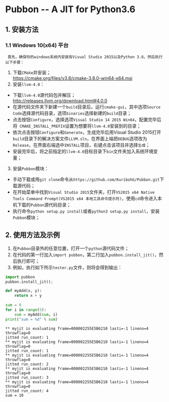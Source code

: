 # Pubbon -- A JIT for Python3.6
## 1. 安装方法
### 1.1 Windows 10(x64) 平台
     首先，确保你的windows系统内安装有Visual Studio 2015以及Python 3.6，然后执行以下步骤：
1. 下载`CMake`并安装；<br>
https://cmake.org/files/v3.8/cmake-3.8.0-win64-x64.msi
2. 安装`llvm-4.0`：<br>
* 下载`llvm-4.0`源代码包并解压；<br>
http://releases.llvm.org/download.html#4.0.0 <br>
* 在源代码文件夹下新建一个`build`目录后，运行`cmake-gui`，其中选项`Source Code`选择源代码目录，选项`binaries`选择新建的`build`目录；<br>
* 点击按钮`Configure`，选择选项`Visual Studio 14 2015 Win64`，配置完毕后将` CMAKE_INSTALL_PREFIX`设置为想要将`llvm-4.0`安装到的目录；<br>
* 依次点击按钮`Configure`和`Generate`，生成完毕后用Visual Studio 2015打开`build`目录下的解决方案文件`LLVM.sln`，在界面上端把`DEBUG`选项改为`Release`，在界面右端选中`INSTALL`项目，右键点击该项目并选择`生成`；<br>
* 安装完毕后，将之前指定的`llvm-4.0`目标目录下`bin`文件夹加入系统环境变量；<br>
3.  安装`Pubbon`模块：<br>
* 手动下载或用`git clone`命令从`https://github.com/KuribohG/Pubbon.git`下载源代码；<br>
* 在开始菜单中找到`Visual Studio 2015`文件夹，打开`VS2015 x64 Native Tools Command Prompt(VS2015 x64 本地工具命令提示符)`，使用`cd`命令进入本机下载的`Pubbon`源代码目录；<br>
* 执行命令`python setup.py install`或者`python3 setup.py install`，安装`Pubbon`模块；<br>

## 2. 使用方法及示例

1. 在`Pubbon`目录外的任意位置，打开一个`python`源代码文件；
2. 在代码的第一行加入`import pubbon`，第二行加入`pubbon.install_jit()`，然后执行即可；
3. 例如，执行如下所示`tester.py`文件，则将会得到输出：
```python
import pubbon
pubbon.install_jit();

def myAdd(x, y):
	return x + y
	
sum = 0
for i in range(5):
	sum = myAdd(sum, i)
print("sum = %d" % sum)
```

```
** myjit is evaluating frame=000002255E5B6210 lasti=-1 lineno=4 throwflag=0
jitted run_count: 1
** myjit is evaluating frame=000002255E5B6210 lasti=-1 lineno=4 throwflag=0
jitted run_count: 1
** myjit is evaluating frame=000002255E5B6210 lasti=-1 lineno=4 throwflag=0
jitted run_count: 2
** myjit is evaluating frame=000002255E5B6210 lasti=-1 lineno=4 throwflag=0
jitted run_count: 3
** myjit is evaluating frame=000002255E5B6210 lasti=-1 lineno=4 throwflag=0
jitted run_count: 4
sum = 10
```
